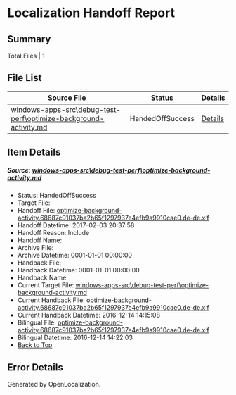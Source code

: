 # <a name='report-top'></a> Localization Handoff Report

## Summary
 Total Files | 1

## File List
 Source File | Status | Details 
 ----------- | ------ | ------- 
 [windows-apps-src\debug-test-perf\optimize-background-activity.md](https://cpubwin.visualstudio.com/windows-uwp/_git/windows-uwp/commit/f2849db6e53c0d0661b066e42aa1f10b9408c1cb?path=windows-apps-src%2Fdebug-test-perf%2Foptimize-background-activity.md&_a=contents) | HandedOffSuccess | [Details](#9553873b49b1494e6d93bbac9cf0bedb510f37772387)

## Item Details
##### <a name='9553873b49b1494e6d93bbac9cf0bedb510f37772387'></a> Source: [windows-apps-src\debug-test-perf\optimize-background-activity.md](https://cpubwin.visualstudio.com/windows-uwp/_git/windows-uwp/commit/f2849db6e53c0d0661b066e42aa1f10b9408c1cb?path=windows-apps-src%2Fdebug-test-perf%2Foptimize-background-activity.md&_a=contents)
* Status: HandedOffSuccess
* Target File: 
* Handoff File: [optimize-background-activity.68687c91037ba2b65f1297937e4efb9a9910cae0.de-de.xlf](https://cpubwin.visualstudio.com/windows-uwp/_git/WDCLib.handoff/commit/22623c912cb4ce252899644b71130f7086f779c1?path=ol-handoff%2Fcpubwin%2Fwindows-uwp.de-de%2Fmaster%2Foptimize-background-activity.68687c91037ba2b65f1297937e4efb9a9910cae0.de-de.xlf&_a=contents)
* Handoff Datetime: 2017-02-03 20:37:58
* Handoff Reason: Include
* Handoff Name: 
* Archive File: 
* Archive Datetime: 0001-01-01 00:00:00
* Handback File: 
* Handback Datetime: 0001-01-01 00:00:00
* Handback Name: 
* Current Target File: [windows-apps-src\debug-test-perf\optimize-background-activity.md](https://cpubwin.visualstudio.com/windows-uwp/_git/windows-uwp.de-de/commit/e65d1f0636cb3c708494910bb989cf8916de1830?path=windows-apps-src%2Fdebug-test-perf%2Foptimize-background-activity.md&_a=contents)
* Current Handback File: [optimize-background-activity.68687c91037ba2b65f1297937e4efb9a9910cae0.de-de.xlf](https://cpubwin.visualstudio.com/windows-uwp/_git/WDCLib.handback/commit/36a652af629a68522c02865a101a20c0f4395d10?path=ol-handback%2Fcpubwin%2Fwindows-uwp.de-de%2Fmaster%2Foptimize-background-activity.68687c91037ba2b65f1297937e4efb9a9910cae0.de-de.xlf&_a=contents)
* Current Handback Datetime: 2016-12-14 14:15:08
* Bilingual File: [optimize-background-activity.68687c91037ba2b65f1297937e4efb9a9910cae0.de-de.xlf](https://cpubwin.visualstudio.com/windows-uwp/_git/WDCLib.handback/commit/36a652af629a68522c02865a101a20c0f4395d10?path=ol-handback%2Fcpubwin%2Fwindows-uwp.de-de%2Fmaster%2Foptimize-background-activity.68687c91037ba2b65f1297937e4efb9a9910cae0.de-de.xlf&_a=contents)
* Bilingual Datetime: 2016-12-14 14:22:03
* [Back to Top](#report-top)


## Error Details

Generated by OpenLocalization.
